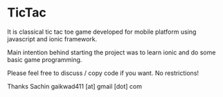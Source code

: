 TicTac
======

It is classical tic tac toe game developed for mobile platform using javascript 
and ionic framework.

Main intention behind starting the project was to learn ionic and do some 
basic game programming.

Please feel free to discuss / copy code if you want. No restrictions!

Thanks
Sachin
gaikwad411 [at] gmail [dot] com